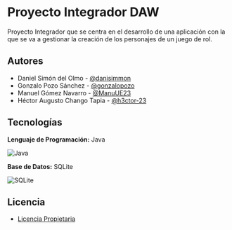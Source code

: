 # Proyecto Integrador DAW

Proyecto Integrador que se centra en el desarrollo de una aplicación con la que se va a gestionar la creación de los personajes de un juego de rol.

## Autores

- Daniel Simón del Olmo - [@danisimmon](https://github.com/danisimmon)
- Gonzalo Pozo Sánchez - [@gonzalopozo](https://github.com/gonzalopozo)
- Manuel Gómez Navarro - [@ManuUE23](https://github.com/ManuUE23)
- Héctor Augusto Chango Tapia - [@h3ctor-23](https://github.com/h3ctor-23)
## Tecnologías

**Lenguaje de Programación:** Java

![Java](https://img.shields.io/badge/Java-ED8B00?style=for-the-badge&logo=openjdk&logoColor=white)




**Base de Datos:** SQLite 

![SQLite](https://img.shields.io/badge/sqlite-%2307405e.svg?style=for-the-badge&logo=sqlite&logoColor=white)
## Licencia

- [Licencia Propietaria](https://github.com/gonzalopozo/proyecto-integrador-1-daw/blob/main/LICENSE)


